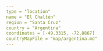 ```yaml
---
type = "location"
name = "El Chaltén"
region = "Santa Cruz"
country = "Argentina"
coordinates = [-49.3315, -72.8867]
countryMapFile = "map/argentina.md"
---
```

